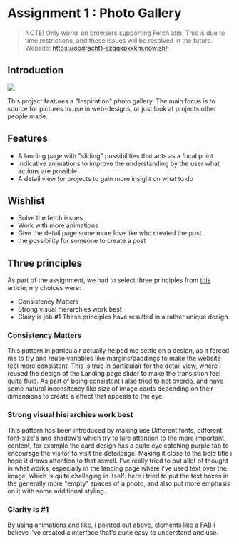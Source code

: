 # Assignment 1 : Photo Gallery
> NOTE! Only works on browsers supporting Fetch atm. This is due to time restrictions, and these issues will be resolved in the future.
Website: https://opdracht1-szqqkpxxkm.now.sh/

## Introduction
![](https://i.gyazo.com/cd044aa8937f62eb2e50318022796511.gif)

This project features a "Inspiration" photo gallery. The main focus is to source for pictures to use in web-designs, or just look at projects other people made. 

## Features 
- A landing page with "sliding" possibilities that acts as a focal point
- Indicative animations to improve the understanding by the user what actions are possible
- A detail view for projects to gain more insight on what to do

## Wishlist
- Solve the fetch issues
- Work with more animations
- Give the detail page some more love like who created the post
- the possibility for someone to create a post

## Three principles
As part of the assignment, we had to select three principles from [this](http://bokardo.com/principles-of-user-interface-design/) article, my choices were:
- Consistency Matters
- Strong visual hierarchies work best
- Clairy is job #1
These principles have resulted in a rather unique design.

### Consistency Matters
This pattern in particulair actually helped me settle on a design, as it forced me to try and reuse variables like margins/paddings to make the website feel more consistent. This is true in particulair for the detail view, where i reused the design of the Landing page slider to make the transistion feel quite fluid. As part of being consistent i also tried to not overdo, and have some natural inconsitency like size of image cards depending on their dimensions to create a effect that appeals to the eye.

### Strong visual hierarchies work best
This pattern has been introduced by making use Different fonts, different font-size's and shadow's which try to lure attention to the more important content, for example the card design has a quite eye catching purple fab to encourage the visitor to visit the detailpage. Making it close to the bold title i hope it draws attention to that aswell. I've really tried to put allot of thought in what works, especially in the landing page where i've used text over the image, which is quite challeging in itself. here i tried to put the text boxes in the generally more "empty" spaces of a photo, and also put more emphasis on it with some additional styling.

### Clarity is #1
By using animations and like, i pointed out above, elements like a FAB i believe i've created a interface that's quite easy to understand and use. 


